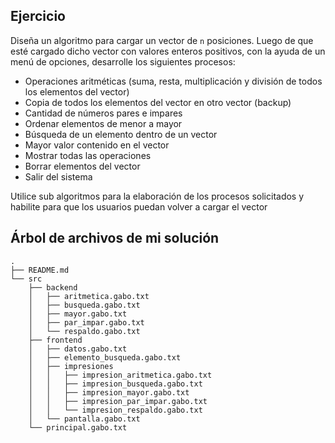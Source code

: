 ## Ejercicio

Diseña un algoritmo para cargar un vector de `n` posiciones. Luego de que esté cargado dicho vector con valores enteros positivos, con la ayuda de un menú de opciones, desarrolle los siguientes procesos:

- Operaciones aritméticas (suma, resta, multiplicación y división de todos los elementos del vector)
- Copia de todos los elementos del vector en otro vector (backup)
- Cantidad de números pares e impares
- Ordenar elementos de menor a mayor
- Búsqueda de un elemento dentro de un vector
- Mayor valor contenido en el vector
- Mostrar todas las operaciones
- Borrar elementos del vector
- Salir del sistema

Utilice sub algoritmos para la elaboración de los procesos solicitados y habilite para que los usuarios puedan volver a cargar el vector

## Árbol de archivos de mi solución

```
.
├── README.md
└── src
    ├── backend
    │   ├── aritmetica.gabo.txt
    │   ├── busqueda.gabo.txt
    │   ├── mayor.gabo.txt
    │   ├── par_impar.gabo.txt
    │   └── respaldo.gabo.txt
    ├── frontend
    │   ├── datos.gabo.txt
    │   ├── elemento_busqueda.gabo.txt
    │   ├── impresiones
    │   │   ├── impresion_aritmetica.gabo.txt
    │   │   ├── impresion_busqueda.gabo.txt
    │   │   ├── impresion_mayor.gabo.txt
    │   │   ├── impresion_par_impar.gabo.txt
    │   │   └── impresion_respaldo.gabo.txt
    │   └── pantalla.gabo.txt
    └── principal.gabo.txt
```
